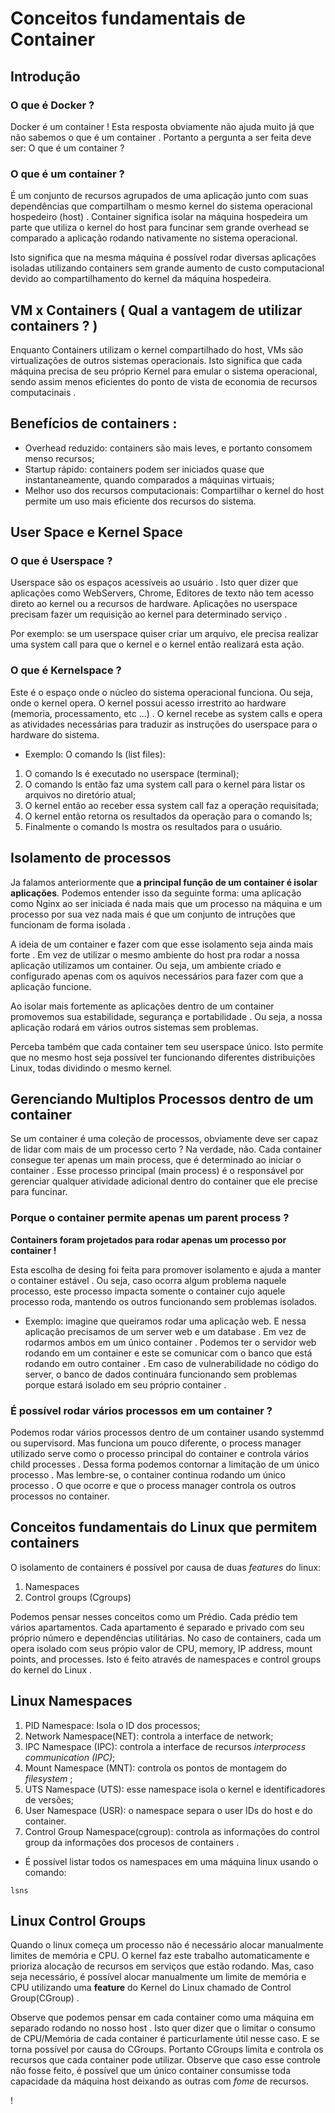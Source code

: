 # Conceitos fundamentais de Container

## Introdução

### O que é Docker ? 
Docker é um container ! Esta resposta obviamente não ajuda muito já que não sabemos o que é um container . Portanto a pergunta a ser feita deve ser: O que é um container ? 

### O que é um container ? 

É um conjunto de recursos agrupados de uma aplicação junto com suas dependências que compartilham o mesmo kernel do sistema operacional hospedeiro (host) . Container significa isolar na máquina hospedeira um parte que utiliza o kernel do host para funcinar sem grande overhead se comparado a aplicação rodando nativamente no sistema operacional. 

Isto significa que na mesma máquina é possível rodar diversas aplicações isoladas utilizando containers sem grande aumento de custo computacional devido ao compartilhamento do kernel da máquina hospedeira. 

## VM x Containers ( Qual a vantagem de utilizar containers ? )

Enquanto Containers utilizam o kernel compartilhado do host, VMs são virtualizações de outros sistemas operacionais. Isto significa que cada máquina precisa de seu próprio Kernel para emular o sistema operacional, sendo assim menos eficientes do ponto de vista de economia de recursos computacinais . 


## Benefícios de containers : 

- Overhead reduzido: containers são mais leves, e portanto consomem menso recursos;
- Startup rápido: containers podem ser iniciados quase que instantaneamente, quando comparados a máquinas virtuais; 
- Melhor uso dos recursos computacionais: Compartilhar o kernel do host permite um uso mais eficiente dos recursos do sistema. 


## User Space e Kernel Space

### O que é Userspace ? 

Userspace são os espaços acessíveis ao usuário . Isto quer dizer que aplicações como WebServers, Chrome, Editores de texto não tem acesso direto ao kernel ou a recursos de hardware. Aplicações no userspace precisam fazer um requisição ao kernel para determinado serviço .  

Por exemplo: se um userspace quiser criar um arquivo, ele precisa realizar uma system call para que o kernel e o kernel então realizará esta ação. 

### O que é Kernelspace ? 

Este é o espaço onde o núcleo do sistema operacional funciona. Ou seja, onde o kernel opera. O kernel possui acesso irrestrito ao hardware (memoria, processamento, etc ...) . O kernel recebe as system calls e opera as atividades necessárias para traduzir as instruções do userspace para o hardware do sistema. 


- Exemplo: O comando ls (list files):

 1. O comando ls é executado no userspace (terminal);
 2. O comando ls então faz uma system call para o kernel para listar os arquivos no diretório atual;
 3. O kernel então ao receber essa system call faz a operação requisitada;
 4. O kernel então retorna os resultados da operação para o comando ls;
 5. Finalmente o comando ls mostra os resultados para o usuário.  

## Isolamento de processos 

Ja falamos anteriormente que **a principal função de um container é isolar aplicações**. Podemos entender isso da seguinte forma: uma aplicação como Nginx ao ser iniciada é nada mais que um processo na máquina e um processo por sua vez nada mais é que um conjunto de intruções que funcionam de forma isolada . 

A ideia de um container e fazer com que esse isolamento seja ainda mais forte . Em vez de utilizar o mesmo ambiente do host pra rodar a nossa aplicação utilizamos um container. Ou seja, um ambiente criado e configurado apenas com os aquivos necessários para fazer com que a aplicação funcione.

Ao isolar mais fortemente as aplicações dentro de um container promovemos sua estabilidade, segurança e portabilidade . Ou seja, a nossa aplicação rodará em vários outros sistemas sem problemas.

Perceba também que cada container tem seu userspace único. Isto permite que no mesmo host seja possível ter funcionando diferentes distribuições Linux, todas dividindo o mesmo kernel. 

## Gerenciando Multiplos Processos dentro de um container 

Se um container é uma coleção de processos, obviamente deve ser capaz de lidar com mais de um processo certo ? Na verdade, não. Cada container consegue ter apenas um main process, que é determinado ao iniciar o container . Esse processo principal (main process) é o responsável por gerenciar qualquer atividade adicional dentro do container que ele precise para funcinar. 

### Porque o container permite apenas um parent process ? 

**Containers foram projetados para rodar apenas um processo por container !**


Esta escolha de desing foi feita para promover isolamento  e ajuda a manter o container estável . Ou seja, caso ocorra algum problema naquele processo, este processo impacta somente o container cujo aquele processo roda, mantendo os outros funcionando sem problemas isolados. 

- Exemplo: imagine que queiramos rodar uma aplicação web. E nessa aplicação precisamos de um server web e um database . Em vez de rodarmos ambos em um único container . Podemos ter o servidor web rodando em um container e este se comunicar com o banco que está rodando em outro container . Em caso de vulnerabilidade no código do server, o banco de dados continuára funcionando sem problemas porque estará isolado em seu próprio container . 


### É possível rodar vários processos em um container ? 

Podemos rodar vários processos dentro de um container  usando systemmd ou supervisord. Mas funciona um pouco diferente, o process manager utilizado serve como o processo principal do container  e controla vários child processes . Dessa forma podemos contornar a limitação de um único processo . Mas lembre-se, o container continua rodando um único processo . O que ocorre e que o process manager controla os outros processos no container. 

## Conceitos fundamentais do Linux que permitem containers 

O isolamento de containers é possível por causa de duas *features* do linux: 
 1. Namespaces 
 2. Control groups (Cgroups)  

Podemos pensar nesses conceitos como um Prédio. Cada prédio tem vários apartamentos. Cada apartamento é separado e privado com seu próprio número e dependências utilitárias. No caso de containers, cada um opera isolado com seus própio valor de CPU, memory, IP address, mount points, and processes. Isto é feito através de namespaces e control groups do kernel do Linux . 

## Linux Namespaces
1. PID Namespace: Isola o ID dos processos;
2. Network Namespace(NET): controla a interface de network;
3. IPC Namespace (IPC): controla a interface de recursos *interprocess communication (IPC)*; 
4. Mount Namespace (MNT): controla os pontos de montagem do *filesystem* ;
5. UTS Namespace (UTS): esse namespace isola o kernel e identificadores de versões;
6. User Namespace (USR): o namespace separa o user IDs do host e do container.
7. Control Group Namespace(cgroup): controla as informações do control group da informações dos procesos de containers . 

- É possível listar todos os namespaces em uma máquina linux usando o comando: 
~~~
lsns
~~~


## Linux Control Groups 
Quando o linux começa um processo não é necessário alocar manualmente limites de memória e CPU. O kernel faz este trabalho automaticamente e prioriza alocação de recursos em serviços que estão rodando. Mas, caso seja necessário, é possível alocar manualmente um limite de memória e CPU utilizando uma **feature** do Kernel do Linux chamado de Control Group(CGroup) . 


Observe que podemos pensar em cada container como uma máquina em separado rodando no nosso host . Isto quer dizer que o limitar o consumo de CPU/Memória de cada container é particurlamente útil nesse caso. E se torna possível por causa do CGroups. Portanto CGroups limita e controla os recursos que cada container pode utilizar. Observe que caso esse controle não fosse feito, é possível que um único container consumisse toda capacidade da máquina host deixando as outras com *fome* de recursos. 

!


